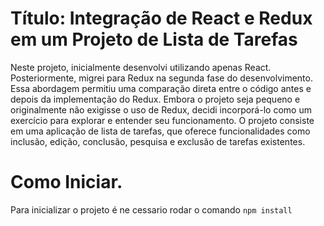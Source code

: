  # Título: Integração de React e Redux em um Projeto de Lista de Tarefas
Neste projeto, inicialmente desenvolvi utilizando apenas React. Posteriormente, migrei para Redux na segunda fase do desenvolvimento. 
Essa abordagem permitiu uma comparação direta entre o código antes e depois da implementação do Redux.
Embora o projeto seja pequeno e originalmente não exigisse o uso de Redux, decidi incorporá-lo como um exercício para explorar e entender seu funcionamento.
O projeto consiste em uma aplicação de lista de tarefas, que oferece funcionalidades como inclusão, edição, conclusão, pesquisa e exclusão de tarefas existentes.

# Como Iniciar.  
Para inicializar o projeto é ne cessario rodar o comando `npm install`

